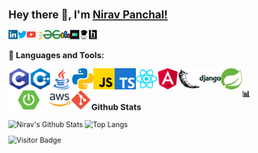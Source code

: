## Hey there 👋, I'm [Nirav Panchal!](https://github.com/niravpanchal11)
<a href='https://www.linkedin.com/in/niravpanchal11/'><img align='left' alt="linkedin" src="https://raw.githubusercontent.com/niravpanchal11/niravpanchal11/master/image/icons/social/linkedin.svg" height='18px'/></a>
<a href='https://twitter.com/niravpanchal_11/'><img align='left' alt="twitter" src="https://raw.githubusercontent.com/niravpanchal11/niravpanchal11/master/image/icons/social/twitter.svg" height='18px'/></a>
<a href='https://www.youtube.com/@niravpanchal11'><img align='left' alt="youtube" src="https://raw.githubusercontent.com/niravpanchal11/niravpanchal11/master/image/icons/social/youtube.svg" height='18px'/></a>
<a href='https://leetcode.com/u/niravpanchal/'><img align='left' alt="twitter" src="https://raw.githubusercontent.com/niravpanchal11/niravpanchal11/master/image/icons/social/leetcode.svg" height='18px'/></a>
<a href='https://www.geeksforgeeks.org/user/niravpanchal11/'><img align='left' alt="geeksforgeeks" src="https://raw.githubusercontent.com/niravpanchal11/niravpanchal11/master/image/icons/social/geeks-for-geeks.svg" height='18px'/></a>
<a href='https://codeforces.com/profile/Nirav_11/'><img align='left' alt="codeforces" src="https://raw.githubusercontent.com/niravpanchal11/niravpanchal11/master/image/icons/social/codeforces.svg" height='18px'/></a>
<a href='https://www.hackerrank.com/profile/niravpanchal11/'><img align='left' alt="hackerrank" src="https://raw.githubusercontent.com/niravpanchal11/niravpanchal11/master/image/icons/social/hackerrank.svg" height='18px'/></a>
<a href='https://www.codechef.com/users/nirav_11'><img align='left' alt="codechef" src="https://raw.githubusercontent.com/niravpanchal11/niravpanchal11/master/image/icons/social/codechef.svg" height='18px'/></a>
<a href='https://www.hackerearth.com/@niravpanchal9980'><img align='left' alt="hackerearth" src="https://raw.githubusercontent.com/niravpanchal11/niravpanchal11/master/image/icons/social/hackerearth.svg" height='18px'/></a>

<br/>

### 🔨 Languages and Tools:
<a href="https://www.open-std.org/" target="_blank"><img align="left" alt="C" height ="42px" src="https://raw.githubusercontent.com/niravpanchal11/niravpanchal11/master/image/icons/Software-Development/Programming-Language/c.svg"></a>
<a href="https://isocpp.org/" target="_blank"><img align="left" alt="C++" height ="42px" src="https://raw.githubusercontent.com/niravpanchal11/niravpanchal11/master/image/icons/Software-Development/Programming-Language/cpp.svg"></a>
<a href="https://www.java.com" target="_blank"><img align="left" alt="Java" height ="42px" src="https://raw.githubusercontent.com/niravpanchal11/niravpanchal11/master/image/icons/Software-Development/Programming-Language/java.svg"></a>
<a href="https://www.python.org" target="_blank"><img align="left" alt="Python" height ="42px" src="https://raw.githubusercontent.com/niravpanchal11/niravpanchal11/master/image/icons/Software-Development/Programming-Language/python.svg"></a>
<a href="https://developer.mozilla.org/en-US/docs/Web/JavaScript" target="_blank"><img align="left" alt="JavaScript" height ="42px"  src="https://raw.githubusercontent.com/niravpanchal11/niravpanchal11/master/image/icons/Software-Development/Programming-Language/javascript.svg"></a>
<a href="https://www.typescriptlang.org/" target="_blank"><img align="left" alt="Typescirpt" height ="42px" src="https://raw.githubusercontent.com/niravpanchal11/niravpanchal11/master/image/icons/Software-Development/Programming-Language/typescript.svg"></a>
<a href="https://reactjs.org/" target="_blank"><img align="left" alt="React" height ="42px" src="https://raw.githubusercontent.com/niravpanchal11/niravpanchal11/master/image/icons/Software-Development/Frontend/reactjs.svg"></a>
<a href="https://angular.dev/" target="_blank"><img align="left" alt="Angular" height ="42px" src="https://raw.githubusercontent.com/niravpanchal11/niravpanchal11/master/image/icons/Software-Development/Frontend/angularjs.svg"></a>
<a href="https://flask.palletsprojects.com/en/3.0.x/" target="_blank"><img align="left" alt="Flask" height ="42px" src="https://raw.githubusercontent.com/niravpanchal11/niravpanchal11/master/image/icons/Software-Development/Backend/flask.svg"></a>
<a href="https://www.djangoproject.com/" target="_blank"><img align="left" alt="Django" height ="42px" src="https://raw.githubusercontent.com/niravpanchal11/niravpanchal11/master/image/icons/Software-Development/Backend/django.svg"></a>
<a href="https://spring.io/projects/spring-framework/" target="_blank"><img align="left" alt="Spring" height ="42px" src="https://raw.githubusercontent.com/niravpanchal11/niravpanchal11/master/image/icons/Software-Development/Backend/spring.svg"></a>
<a href="https://spring.io/projects/spring-boot/" target="_blank"><img align="left" alt="SpringBoot" height ="42px" src="/image/icons/Software-Development/Backend/springboot.png"></a>
<a href="https://aws.amazon.com/" target="_blank"><img align="left" alt="AWS" height ="42px" src="https://raw.githubusercontent.com/niravpanchal11/niravpanchal11/master/image/icons/Software-Development/DevOps/aws.svg"></a>
<a href="https://git-scm.com/" target="_blank"><img src="https://raw.githubusercontent.com/niravpanchal11/niravpanchal11/master/image/icons/Software-Development/Tools/git.svg" align="left" alt="git" height='42px'/></a>
<!-- <a href="https://www.figma.com/" target="_blank"> <img src="https://raw.githubusercontent.com/niravpanchal11/niravpanchal11/master/image/icons/Software-Development/Tools/figma.svg" alt="figma" height='42px'/></a> -->

<br/>

### 📊 Github Stats
![Nirav's Github Stats](https://github-readme-stats.vercel.app/api?username=niravpanchal11&count_private=true&show_icons=true&include_all_commits=true)
![Top Langs](https://github-readme-stats.vercel.app/api/top-langs/?username=niravpanchal11&hide=TeX&layout=compact)

![Visitor Badge](https://visitor-badge.laobi.icu/badge?page_id=niravpanchal11.niravpanchal11)